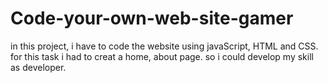 # Code-your-own-web-site-gamer
in this project, i have to code the website using javaScript, HTML and CSS. for this task i had to creat a home, about page. so i could develop my skill as developer.
